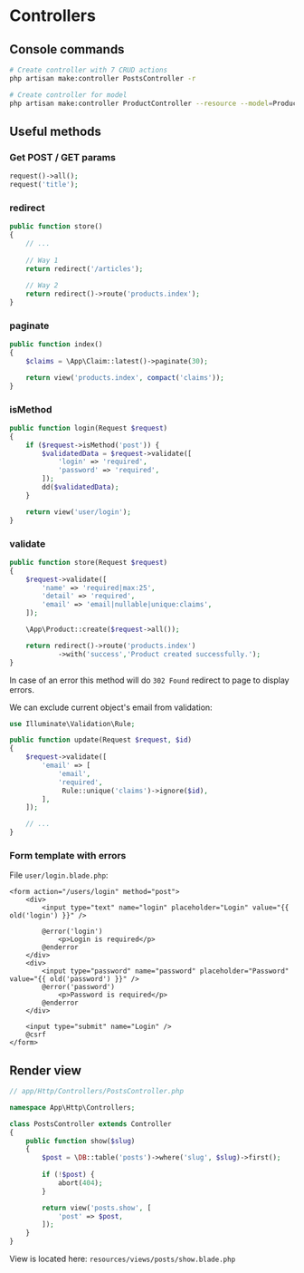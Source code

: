# Controllers

## Console commands

```bash
# Create controller with 7 CRUD actions
php artisan make:controller PostsController -r

# Create controller for model
php artisan make:controller ProductController --resource --model=Product
```

## Useful methods

### Get POST / GET params

```php
request()->all();
request('title');
```

### redirect

```php
public function store()
{
    // ...
    
    // Way 1
    return redirect('/articles');
    
    // Way 2
    return redirect()->route('products.index');
}
```

### paginate

```php
public function index()
{
    $claims = \App\Claim::latest()->paginate(30);

    return view('products.index', compact('claims'));
}
```

### isMethod

```php
public function login(Request $request)
{
    if ($request->isMethod('post')) {
        $validatedData = $request->validate([
            'login' => 'required',
            'password' => 'required',
        ]);
        dd($validatedData);
    }

    return view('user/login');
}
```

### validate

```php
public function store(Request $request)
{
    $request->validate([
        'name' => 'required|max:25',
        'detail' => 'required',
        'email' => 'email|nullable|unique:claims',
    ]);

    \App\Product::create($request->all());

    return redirect()->route('products.index')
            ->with('success','Product created successfully.');
}
```

In case of an error this method will do `302 Found` redirect to page to display errors.

We can exclude current object's email from validation:

```php
use Illuminate\Validation\Rule;

public function update(Request $request, $id)
{
    $request->validate([
        'email' => [
            'email',
            'required',
             Rule::unique('claims')->ignore($id),
        ],
    ]);

    // ...
}
```

### Form template with errors

File `user/login.blade.php`:

```blade
<form action="/users/login" method="post">
    <div>
        <input type="text" name="login" placeholder="Login" value="{{ old('login') }}" />

        @error('login')
            <p>Login is required</p>
        @enderror
    </div>
    <div>
        <input type="password" name="password" placeholder="Password" value="{{ old('password') }}" />
        @error('password')
            <p>Password is required</p>
        @enderror
    </div>

    <input type="submit" name="Login" />
    @csrf
</form>
```

## Render view

```php
// app/Http/Controllers/PostsController.php

namespace App\Http\Controllers;

class PostsController extends Controller
{
    public function show($slug)
    {
        $post = \DB::table('posts')->where('slug', $slug)->first();
        
        if (!$post) {
            abort(404);
        }

        return view('posts.show', [
            'post' => $post,
        ]);
    }
}
```
View is located here: `resources/views/posts/show.blade.php`
